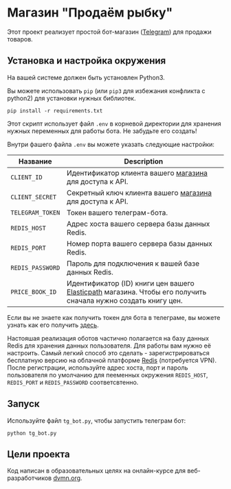 # Магазин "Продаём рыбку"

Этот проект реализует простой бот-магазин ([Telegram](https://t.me/paser_store_bot)) для продажи товаров.

## Установка и настройка окружения

На вашей системе должен быть установлен Python3.

Вы можете использовать `pip` (или `pip3` для избежания конфликта с python2) для установки нужных библиотек.
```
pip install -r requirements.txt
```

Этот скрипт использует файл `.env` в корневой директории для хранения нужных переменных для работы бота. Не забудьте его создать!

Внутри фашего файла `.env` вы можете указать следующие настройки:

| Название | Description |
| - | - |
| `CLIENT_ID` | Идентификатор клиента вашего [магазина](https://www.elasticpath.com/) для доступа к API.
| `CLIENT_SECRET` | Секретный ключ клиента вашего [магазина](https://www.elasticpath.com/) для доступа к API.
| `TELEGRAM_TOKEN` | Токен вашего телеграм-бота.
| `REDIS_HOST` | Адрес хоста вашего сервера базы данных Redis.
| `REDIS_PORT` | Номер порта вашего сервера базы данных Redis.
| `REDIS_PASSWORD` | Пароль для подключения к вашей базе данных Redis.
| `PRICE_BOOK_ID` | Идентификатор (ID) книги цен вашего [Elasticpath](https://www.elasticpath.com/) магазина. Чтобы его получить сначала нужно создать книгу цен.

Если вы не знаете как получить токен для бота в телеграме, вы можете узнать как его получить [здесь](https://core.telegram.org/bots#3-how-do-i-create-a-bot).

Настояшая реализация оботов частично полагается на базу данных Redis для хранения данных пользователя. Для работы вам нужно её настроить.
Самый легкий способ это сделать - зарегистрироваться бесплатную версию на облачной платформе [Redis](https://redis.com/try-free/) (потребуется VPN).
После регистрации, используйте адрес хоста, порт и пароль пользователя по умолчанию для пееменных окружения `REDIS_HOST`, `REDIS_PORT` и `REDIS_PASSWORD` соответсвтенно.

## Запуск

Используйте файл `tg_bot.py`, чтобы запустить телеграм бот:

```
python tg_bot.py 
```

## Цели проекта

Код написан в образовательных целях на онлайн-курсе для веб-разработчиков [dvmn.org](https://dvmn.org/).